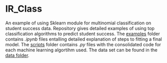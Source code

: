 # IR_Class
An example of using Sklearn module for multinomial classification on student success data. Repository gives detailed examples of using top classification algorithms to predict student success. The [examples](https://github.com/hackerDEpandas/IR_Class/tree/master/Examples) folder contains *.ipynb* files entalling detailed explanation of steps to fitting a final model. The [scripts](https://github.com/hackerDEpandas/IR_Class/tree/master/Scripts) folder contains *.py* files with the consolidated code for each machine learning algortihm used. The data set can be found in the [data folder](https://github.com/hackerDEpandas/IR_Class/tree/master/Data).

